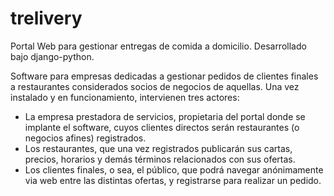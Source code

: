 # trelivery
Portal Web para gestionar entregas de comida a domicilio. Desarrollado bajo django-python.

Software para empresas dedicadas a gestionar pedidos de clientes finales a restaurantes considerados socios de negocios de aquellas. Una vez instalado y en funcionamiento, intervienen tres actores:
- La empresa prestadora de servicios, propietaria del portal donde se implante el software, cuyos clientes directos serán restaurantes (o negocios afines) registrados.
- Los restaurantes, que una vez registrados publicarán sus cartas, precios, horarios y demás términos relacionados con sus ofertas.
- Los clientes finales, o sea, el público, que podrá navegar anónimamente via web entre las distintas ofertas, y registrarse para realizar un pedido.

